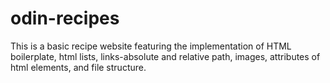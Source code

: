 # odin-recipes
This is a basic recipe website featuring the implementation of HTML boilerplate, html lists, links-absolute and relative path, images, attributes of html elements, and file structure. 